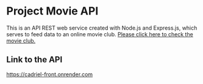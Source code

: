 # Project Movie API 

This is an API REST web service created with Node.js and Express.js, which serves to feed data to an online movie club. [Please click here to check the movie club.](https://github.com/ymei2296236/react)

## Link to the API
https://cadriel-front.onrender.com